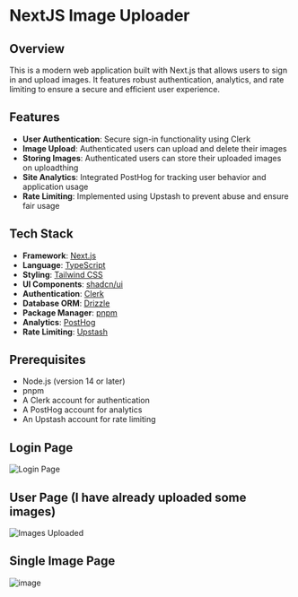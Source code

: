 # NextJS Image Uploader

## Overview

This is a modern web application built with Next.js that allows users to sign in and upload images. It features robust authentication, analytics, and rate limiting to ensure a secure and efficient user experience.

## Features

- **User Authentication**: Secure sign-in functionality using Clerk
- **Image Upload**: Authenticated users can upload and delete their images
- **Storing Images**: Authenticated users can store their uploaded images on uploadthing
- **Site Analytics**: Integrated PostHog for tracking user behavior and application usage
- **Rate Limiting**: Implemented using Upstash to prevent abuse and ensure fair usage

## Tech Stack

- **Framework**: [Next.js](https://nextjs.org/)
- **Language**: [TypeScript](https://www.typescriptlang.org/)
- **Styling**: [Tailwind CSS](https://tailwindcss.com/)
- **UI Components**: [shadcn/ui](https://ui.shadcn.com/)
- **Authentication**: [Clerk](https://clerk.com/)
- **Database ORM**: [Drizzle](https://orm.drizzle.team/)
- **Package Manager**: [pnpm](https://pnpm.io/)
- **Analytics**: [PostHog](https://posthog.com/)
- **Rate Limiting**: [Upstash](https://upstash.com/)

## Prerequisites

- Node.js (version 14 or later)
- pnpm
- A Clerk account for authentication
- A PostHog account for analytics
- An Upstash account for rate limiting

## Login Page
![Login Page](https://github.com/user-attachments/assets/ea0dfb2d-9bf4-4077-8ac9-8bcc45aebe2f)

## User Page (I have already uploaded some images)
![Images Uploaded](https://github.com/user-attachments/assets/94d4e326-1745-460e-a77f-f5318d453070)

## Single Image Page
![image](https://github.com/user-attachments/assets/da18efb2-6333-4d6d-ab3d-3c75da879ed5)


